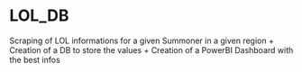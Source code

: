 # LOL_DB
Scraping of LOL informations for a given Summoner in a given region + Creation of a DB to store the values + Creation of a PowerBI Dashboard with the best infos
